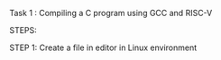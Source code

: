 Task 1 : Compiling a C program using GCC and RISC-V

STEPS:

STEP 1: Create a file in editor in Linux environment
